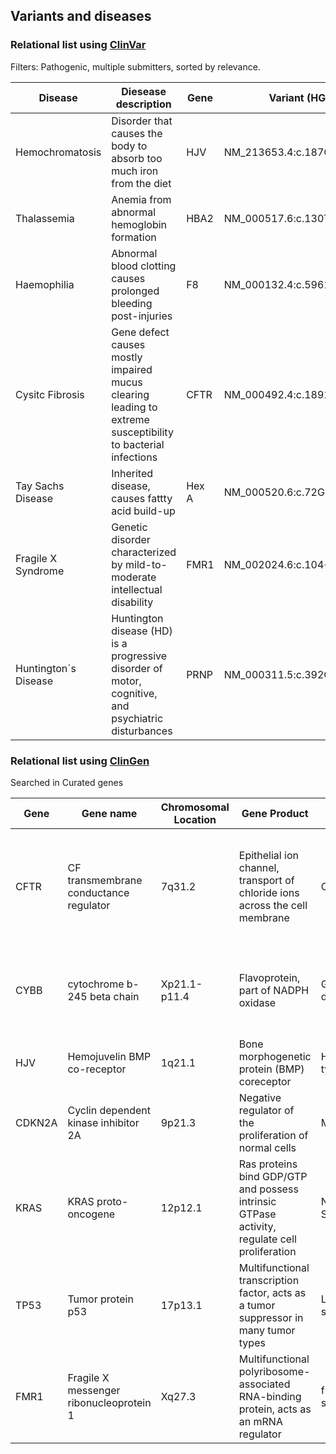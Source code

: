 

## Variants and diseases



### Relational list using [ClinVar](https://www.ncbi.nlm.nih.gov/clinvar/)
Filters: Pathogenic, multiple submitters, sorted by relevance.

|Disease|Diesease description|Gene|Variant (HGVS)|
|-------|--------------------|-----|-------------|
|Hemochromatosis|Disorder that causes the body to absorb too much iron from the diet|HJV|NM_213653.4:c.187C>T|
|Thalassemia|Anemia from abnormal hemoglobin formation|HBA2|NM_000517.6:c.130T>G |
|Haemophilia|Abnormal blood clotting causes prolonged bleeding post-injuries|F8|NM_000132.4:c.5961dup|
|Cysitc Fibrosis|Gene defect causes mostly impaired mucus clearing leading to extreme susceptibility to bacterial infections|CFTR|NM_000492.4:c.1891dup|
|Tay Sachs Disease|Inherited disease, causes fattty acid build-up|Hex A|NM_000520.6:c.72G>A |
|Fragile X Syndrome|Genetic disorder characterized by mild-to-moderate intellectual disability|FMR1|NM_002024.6:c.104+3_104+6del |
|Huntington´s Disease|Huntington disease (HD) is a progressive disorder of motor, cognitive, and psychiatric disturbances|PRNP|NM_000311.5:c.392G>T |


### Relational list using [ClinGen](https://clinicalgenome.org/)
Searched in Curated genes

|Gene|Gene name|Chromosomal Location|Gene Product|Disease|Disease Description|
|----|---------|--------------------|------------|-------|--------------------|
|CFTR|CF transmembrane conductance regulator|7q31.2|Epithelial ion channel, transport of chloride ions across the cell membrane|Cystic fibrosis|Genetic disorder characterized by the production of sweat with a high salt content and mucus secretions with an abnormal viscosity|
|CYBB|cytochrome b-245 beta chain|Xp21.1-p11.4|Flavoprotein, part of NADPH oxidase|Granulomatous disease|Failure to generate superoxide during immuneresponse to ward of pathogens|
|HJV|Hemojuvelin BMP co-receptor|1q21.1|Bone morphogenetic protein (BMP) coreceptor|Hemochromatosis type 2A|Failure to properly regulate hepcidinlevels in blood|
|CDKN2A|Cyclin dependent kinase inhibitor 2A|9p21.3|Negative regulator of the proliferation of normal cells|Melanoma|Cancer originating in melanocytes|
|KRAS|KRAS proto-oncogene|12p12.1|Ras proteins bind GDP/GTP and possess intrinsic GTPase activity, regulate cell proliferation|Noonan Syndrome|Genetic defect resulting in unusual physiological development|
|TP53|Tumor protein p53|17p13.1| Multifunctional transcription factor, acts as a tumor suppressor in many tumor types|Li-Fraumeni syndrome|Inheritable higher susceptibility to cancer|
|FMR1|Fragile X messenger ribonucleoprotein 1|Xq27.3| Multifunctional polyribosome-associated RNA-binding protein, acts as an mRNA regulator|fragile X syndrome|Genetic disorder characterized by mild-to-moderate intellectual disability|




